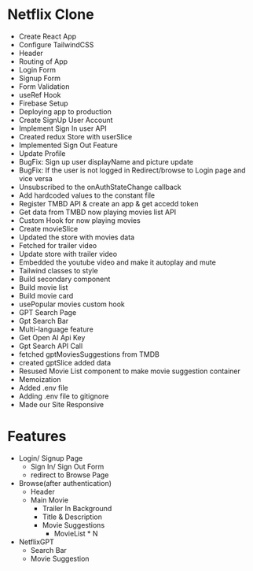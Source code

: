 # Netflix Clone

- Create React App
- Configure TailwindCSS
- Header
- Routing of App
- Login Form
- Signup Form
- Form Validation
- useRef Hook
- Firebase Setup
- Deploying app to production
- Create SignUp User Account
- Implement Sign In user API
- Created redux Store with userSlice
- Implemented Sign Out Feature
- Update Profile
- BugFix: Sign up user displayName and picture update
- BugFix: If the user is not logged in Redirect/browse to Login page and vice versa
- Unsubscribed to the onAuthStateChange callback
- Add hardcoded values to the constant file
- Register TMBD API & create an app & get accedd token
- Get data from TMBD now playing movies list API
- Custom Hook for now playing movies
- Create movieSlice
- Updated the store with movies data
- Fetched for trailer video
- Update store with trailer video
- Embedded the youtube video and make it autoplay and mute
- Tailwind classes to style
- Build secondary component
- Build movie list
- Build movie card
- usePopular movies custom hook
- GPT Search Page
- Gpt Search Bar
- Multi-language feature
- Get Open AI Api Key
- Gpt Search API Call
- fetched gptMoviesSuggestions from TMDB
- created gptSlice added data
- Resused Movie List component to make movie suggestion container
- Memoization
- Added .env file
- Adding .env file to gitignore
- Made our Site Responsive

# Features

- Login/ Signup Page
  - Sign In/ Sign Out Form
  - redirect to Browse Page
- Browse(after authentication)
  - Header
  - Main Movie
    - Trailer In Background
    - Title & Description
    - Movie Suggestions
      - MovieList \* N
- NetflixGPT
  - Search Bar
  - Movie Suggestion
